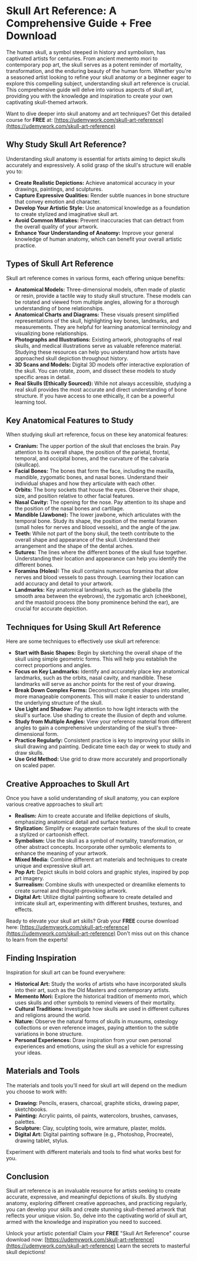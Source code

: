 # Skull Art Reference: A Comprehensive Guide + Free Download

The human skull, a symbol steeped in history and symbolism, has captivated artists for centuries. From ancient memento mori to contemporary pop art, the skull serves as a potent reminder of mortality, transformation, and the enduring beauty of the human form. Whether you're a seasoned artist looking to refine your skull anatomy or a beginner eager to explore this compelling subject, understanding skull art reference is crucial. This comprehensive guide will delve into various aspects of skull art, providing you with the knowledge and inspiration to create your own captivating skull-themed artwork.

Want to dive deeper into skull anatomy and art techniques? Get this detailed course for **FREE** at: [https://udemywork.com/skull-art-reference](https://udemywork.com/skull-art-reference)

## Why Study Skull Art Reference?

Understanding skull anatomy is essential for artists aiming to depict skulls accurately and expressively. A solid grasp of the skull's structure will enable you to:

*   **Create Realistic Depictions:** Achieve anatomical accuracy in your drawings, paintings, and sculptures.
*   **Capture Expressive Qualities:** Render subtle nuances in bone structure that convey emotion and character.
*   **Develop Your Artistic Style:** Use anatomical knowledge as a foundation to create stylized and imaginative skull art.
*   **Avoid Common Mistakes:** Prevent inaccuracies that can detract from the overall quality of your artwork.
*   **Enhance Your Understanding of Anatomy:** Improve your general knowledge of human anatomy, which can benefit your overall artistic practice.

## Types of Skull Art Reference

Skull art reference comes in various forms, each offering unique benefits:

*   **Anatomical Models:** Three-dimensional models, often made of plastic or resin, provide a tactile way to study skull structure. These models can be rotated and viewed from multiple angles, allowing for a thorough understanding of bone relationships.
*   **Anatomical Charts and Diagrams:** These visuals present simplified representations of the skull, highlighting key bones, landmarks, and measurements. They are helpful for learning anatomical terminology and visualizing bone relationships.
*   **Photographs and Illustrations:** Existing artwork, photographs of real skulls, and medical illustrations serve as valuable reference material. Studying these resources can help you understand how artists have approached skull depiction throughout history.
*   **3D Scans and Models:** Digital 3D models offer interactive exploration of the skull. You can rotate, zoom, and dissect these models to study specific areas in detail.
*   **Real Skulls (Ethically Sourced):** While not always accessible, studying a real skull provides the most accurate and direct understanding of bone structure. If you have access to one ethically, it can be a powerful learning tool.

## Key Anatomical Features to Study

When studying skull art reference, focus on these key anatomical features:

*   **Cranium:** The upper portion of the skull that encloses the brain. Pay attention to its overall shape, the position of the parietal, frontal, temporal, and occipital bones, and the curvature of the calvaria (skullcap).
*   **Facial Bones:** The bones that form the face, including the maxilla, mandible, zygomatic bones, and nasal bones. Understand their individual shapes and how they articulate with each other.
*   **Orbits:** The bony sockets that house the eyes. Observe their shape, size, and position relative to other facial features.
*   **Nasal Cavity:** The opening for the nose. Pay attention to its shape and the position of the nasal bones and cartilage.
*   **Mandible (Jawbone):** The lower jawbone, which articulates with the temporal bone. Study its shape, the position of the mental foramen (small holes for nerves and blood vessels), and the angle of the jaw.
*   **Teeth:** While not part of the bony skull, the teeth contribute to the overall shape and appearance of the skull. Understand their arrangement and the shape of the dental arches.
*   **Sutures:** The lines where the different bones of the skull fuse together. Understanding their location and appearance can help you identify the different bones.
*   **Foramina (Holes):** The skull contains numerous foramina that allow nerves and blood vessels to pass through. Learning their location can add accuracy and detail to your artwork.
*   **Landmarks:** Key anatomical landmarks, such as the glabella (the smooth area between the eyebrows), the zygomatic arch (cheekbone), and the mastoid process (the bony prominence behind the ear), are crucial for accurate depiction.

## Techniques for Using Skull Art Reference

Here are some techniques to effectively use skull art reference:

*   **Start with Basic Shapes:** Begin by sketching the overall shape of the skull using simple geometric forms. This will help you establish the correct proportions and angles.
*   **Focus on Key Landmarks:** Identify and accurately place key anatomical landmarks, such as the orbits, nasal cavity, and mandible. These landmarks will serve as anchor points for the rest of your drawing.
*   **Break Down Complex Forms:** Deconstruct complex shapes into smaller, more manageable components. This will make it easier to understand the underlying structure of the skull.
*   **Use Light and Shadow:** Pay attention to how light interacts with the skull's surface. Use shading to create the illusion of depth and volume.
*   **Study from Multiple Angles:** View your reference material from different angles to gain a comprehensive understanding of the skull's three-dimensional form.
*   **Practice Regularly:** Consistent practice is key to improving your skills in skull drawing and painting. Dedicate time each day or week to study and draw skulls.
*   **Use Grid Method:** Use grid to draw more accurately and proportionally on scaled paper.

## Creative Approaches to Skull Art

Once you have a solid understanding of skull anatomy, you can explore various creative approaches to skull art:

*   **Realism:** Aim to create accurate and lifelike depictions of skulls, emphasizing anatomical detail and surface texture.
*   **Stylization:** Simplify or exaggerate certain features of the skull to create a stylized or cartoonish effect.
*   **Symbolism:** Use the skull as a symbol of mortality, transformation, or other abstract concepts. Incorporate other symbolic elements to enhance the meaning of your artwork.
*   **Mixed Media:** Combine different art materials and techniques to create unique and expressive skull art.
*   **Pop Art:** Depict skulls in bold colors and graphic styles, inspired by pop art imagery.
*   **Surrealism:** Combine skulls with unexpected or dreamlike elements to create surreal and thought-provoking artwork.
*   **Digital Art:** Utilize digital painting software to create detailed and intricate skull art, experimenting with different brushes, textures, and effects.

Ready to elevate your skull art skills? Grab your **FREE** course download here: [https://udemywork.com/skull-art-reference](https://udemywork.com/skull-art-reference) Don't miss out on this chance to learn from the experts!

## Finding Inspiration

Inspiration for skull art can be found everywhere:

*   **Historical Art:** Study the works of artists who have incorporated skulls into their art, such as the Old Masters and contemporary artists.
*   **Memento Mori:** Explore the historical tradition of memento mori, which uses skulls and other symbols to remind viewers of their mortality.
*   **Cultural Traditions:** Investigate how skulls are used in different cultures and religions around the world.
*   **Nature:** Observe the natural forms of skulls in museums, osteology collections or even reference images, paying attention to the subtle variations in bone structure.
*   **Personal Experiences:** Draw inspiration from your own personal experiences and emotions, using the skull as a vehicle for expressing your ideas.

## Materials and Tools

The materials and tools you'll need for skull art will depend on the medium you choose to work with:

*   **Drawing:** Pencils, erasers, charcoal, graphite sticks, drawing paper, sketchbooks.
*   **Painting:** Acrylic paints, oil paints, watercolors, brushes, canvases, palettes.
*   **Sculpture:** Clay, sculpting tools, wire armature, plaster, molds.
*   **Digital Art:** Digital painting software (e.g., Photoshop, Procreate), drawing tablet, stylus.

Experiment with different materials and tools to find what works best for you.

## Conclusion

Skull art reference is an invaluable resource for artists seeking to create accurate, expressive, and meaningful depictions of skulls. By studying anatomy, exploring different creative approaches, and practicing regularly, you can develop your skills and create stunning skull-themed artwork that reflects your unique vision. So, delve into the captivating world of skull art, armed with the knowledge and inspiration you need to succeed.

Unlock your artistic potential! Claim your **FREE** "Skull Art Reference" course download now: [https://udemywork.com/skull-art-reference](https://udemywork.com/skull-art-reference) Learn the secrets to masterful skull depictions!
